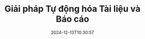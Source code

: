 ---
############################# Static ############################
layout: "family"
date:  2024-12-13T10:30:57
draft: false

product: "Assembly"
product_tag: "assembly"

lang: vi

############################# Head ############################
head_title: "APIs .NET, Java & Ứng dụng Tài liệu Trực tuyến của GroupDocs"
head_description: "Nhận Giải pháp Tự động hóa Tài liệu & Báo cáo toàn diện cho các ứng dụng .NET và Java. Tạo tất cả các tài liệu thông dụng từ các mẫu tùy chỉnh và dữ liệu."

############################# Header ############################
title: "Giải pháp Tự động hóa Tài liệu và Báo cáo"
description:  |
  Tạo báo cáo chi tiết bằng cách sử dụng mẫu và nguồn dữ liệu với các ứng dụng và API đa nền tảng của chúng tôi.

  Tạo báo cáo ở các định dạng như Word, Excel, Bản trình bày và nhiều hơn nữa bằng cách sử dụng các mẫu với cú pháp linh hoạt.

  Lấp đầy biểu đồ, mã vạch, bảng và các phần tử khác với dữ liệu từ các nguồn như JSON, XML, CSV, v.v.

############################# Supported Platforms ###############################
supported_platforms:
  enable: true
  head_title: "Chọn nền tảng của bạn"
  title: "Tính độc lập của nền tảng"
  description: "GroupDocs.Assembly tương thích với các hệ điều hành và khung sau:"
  details_link_title: "Tìm hiểu thêm"

  items:
    # items loop
    - title: ".NET"
      description: GroupDocs.Assembly .NET 
      color: "blue"
      tag: "net"
      link: "/assembly/net/"
      features_link: "https://docs.groupdocs.com/assembly/net/system-requirements/"
      features:
          # features loop
          - rows: "3"
            content: |
                    .NET Framework 2.0 or higher <br> Mono Framework 1.2 or higher
      
          # features loop
          - rows: "4"
            content: |
                    Windows Desktop <br> Windows Server <br> Microsoft Azure <br> Linux
      
          # features loop
          - rows: "3"
            content: |
                    Microsoft Visual Studio <br> Xamarin.Android <br> MonoDevelop
      
          # features loop
          - rows: "1"
            content: |
                    50+ file formats
      

    # items loop
    - title: "Java"
      description: GroupDocs.Assembly Java
      color: "red"
      tag: "java"
      link: "/assembly/java/"
      features_link: "https://docs.groupdocs.com/assembly/java/system-requirements/"
      features:
          # features loop
          - rows: "3"
            content: |
                    Java 7 (1.7) or higher
      
          # features loop
          - rows: "4"
            content: |
                    Windows Desktop <br> Windows Server <br> Linux <br> Mac OS
      
          # features loop
          - rows: "3"
            content: |
                   NetBeans <br> IntelliJ IDEA <br> Eclipse 
      
          # features loop
          - rows: "1"
            content: |
                    50+ file formats


############################# Features ###############################
features:
  enable: true
  title: "Các tính năng chính của GroupDocs.Assembly"
  description: "Giải pháp này giúp bạn tạo báo cáo ở các định dạng tài liệu phổ biến, tự động được lấp đầy bằng dữ liệu doanh nghiệp của bạn. Tự động hóa các nhiệm vụ tạo tài liệu của bạn."

  items:
    # items loop
    - icon: "additional"
      title: "Điền thông tin vào mẫu"
      content: "Lấp đầy báo cáo bằng dữ liệu từ các nguồn được hỗ trợ."

    # items loop
    - icon: "manipulate"
      title: "Cú pháp linh hoạt"
      content: "Thêm dữ liệu vào tài liệu một cách tùy biến."

    # items loop
    - icon: "structure"
      title: "Các tính năng tài liệu bản địa"
      content: "Hiển thị dữ liệu bằng cách sử dụng bảng, biểu đồ và mã vạch."

    # items loop
    - icon: "merge"
      title: "Tất cả các định dạng phổ biến"
      content: "Hỗ trợ tất cả các định dạng tài liệu được sử dụng phổ biến."

############################# Code samples ############################
code_samples:
  enable: true
  title: "Tạo báo cáo tùy chỉnh tốt"
  description: "GroupDocs.Assembly ví dụ mã"
  items:
    # code sample loop
    - title: "Sử dụng Mã vạch Được Tạo"
      content: |
       GroupDocs.Assembly cho phép cú pháp mã vạch trong các mẫu báo cáo. Khi tạo báo cáo, một mã vạch được tạo dựa trên cú pháp và dữ liệu được cung cấp. Chỉ định đường dẫn đến mẫu chứa văn bản, đối tượng dữ liệu và cú pháp. Ngoài ra, hãy chỉ định nguồn dữ liệu để lấp đầy mã vạch với nội dung.
      samples:
        - language: "C#"
          color: "blue"
          content: |
            ```csharp {style=abap}   
            // Tạo một thể hiện của lớp DocumentAssembler
            DocumentAssembler assembler = new DocumentAssembler();

            //Chỉ định đường dẫn đến mẫu
            var tmp_path = "barcode_template.docx";

            //Chỉ định đường dẫn cho tài liệu kết quả
            var res_path = "result.docx";

            //Tạo một thể hiện của nguồn dữ liệu
            var data = new DataSourceInfo(DataLayer.GetCustomerData(), "customer");

            //Gọi AssembleDocument để tạo báo cáo
            assembler.AssembleDocument(tmp_path, res_path, data);

            ```
        - language: "Java"
          color: "red"
          content: |
            ```java {style=abap}   
            // Tạo một thể hiện của lớp DocumentAssembler
            DocumentAssembler assembler = new DocumentAssembler();
            
            //Chỉ định đường dẫn đến mẫu
            String tmp_path = "barcode_template.docx";

            //Chỉ định đường dẫn cho tài liệu kết quả
            String res_path = "result.docx";

            //Tạo một thể hiện của nguồn dữ liệu
            DataSourceInfo data = new DataSourceInfo(new DataStorage(), null);

            // Gọi AssembleDocument để tạo báo cáo
            assembler.assembleDocument(tmp_path, res_path, data);

            ```


############################# Supported Formats ###############################
formats:
  enable: true
  title: "Hỗ trợ hơn 50 định dạng tệp"
  description: "GroupDocs.Assembly hoạt động với hầu hết tất cả các định dạng tệp phổ biến"

############################# Metrics ###############################
metrics:
  enable: true
  title: "Thống kê sản phẩm của chúng tôi"
  description: "Khám phá các chỉ số sản phẩm để có cái nhìn sâu sắc về tiến trình, ảnh hưởng và sự phát triển của chúng tôi."

  items:
    # items loop
    - number: "50+"
      title: "Các định dạng được hỗ trợ"
      content: "Chúng tôi hỗ trợ hơn 50 định dạng tài liệu được sử dụng rộng rãi nhất."

    # items loop
    - number: "650k"
      title: "Tải xuống NuGet"
      content: "GroupDocs.Assembly cho .NET là thư viện phổ biến với hơn 650,000 lượt tải trên NuGet."

    # items loop
    - number: "18k"
      title: "Tải xuống Maven"
      content: "Các nhà phát triển Java đã tải GroupDocs.Assembly trên Maven hơn 18,000 lần."

    # items loop
    - number: "150+"
      title: "Khách hàng Hài lòng"
      content: "Các sản phẩm của chúng tôi được các nhà phát triển cá nhân và các công ty hàng đầu trên toàn thế giới tin tưởng để tạo ra các giải pháp đổi mới."


############################# Customers ###############################
customers:
  enable: true
  title: "Khách hàng Hài lòng của Chúng tôi"
  description: "Thư viện GroupDocs được sử dụng bởi một số thương hiệu danh tiếng và được tôn trọng nhất trên toàn cầu."

  items:
    # items loop
    - title: "BenQ Corporation"
      logo: "benq"
      
    # items loop
    - title: "Nasdaq Stock Market"
      logo: "nasdaq"
      
    # items loop
    - title: "AT&T Inc."
      logo: "att"
      
    # items loop
    - title: "Customer logo AstraZeneca"
      logo: "astrazeneca"
      
    # items loop
    - title: "Central Bank of Argentina"
      logo: "argentinacentralbank"
      
    # items loop
    - title: "Roche Holding AG"
      logo: "roche"
      
    # items loop
    - title: "Capita"
      logo: "capita"
      
    # items loop
    - title: "Axa S.A."
      logo: "axa"
      
    # items loop
    - title: "Instructure Inc."
      logo: "instructure"
      
    # items loop
    - title: "Wipro"
      logo: "wipro"


############################# Actions ###############################
actions:
  enable: true
  title: "Bạn đã sẵn sàng bắt đầu chưa?"
  description: "Kiểm tra các tính năng của GroupDocs.Assembly miễn phí trên nền tảng của bạn."

  items:
    # items loop
    - title: ".NET"
      color: "blue"
      link: "/assembly/net/"

    # items loop
    - title: "Java"
      color: "red"
      link: "/assembly/java/"

############################# FAQ ###############################
faq:
  enable: true
  title: "Các câu hỏi thường gặp"
  description: "Duyệt qua các câu hỏi thường gặp."

  items:
    # items loop
    - question: "GroupDocs.Assembly có yêu cầu bất kỳ thư viện bên ngoài nào cho việc soạn thảo tài liệu không?"
      answer: "Không, GroupDocs.Assembly hoạt động độc lập và không yêu cầu các thư viện bên thứ ba như Adobe Acrobat hoặc Microsoft Office."

    # items loop
    - question: "Tôi có thể thử nghiệm các tính năng của GroupDocs.Assembly trước khi mua không?"
      answer: "Có, bạn có thể! GroupDocs.Assembly cung cấp bản dùng thử miễn phí. Cài đặt nó và khám phá các tính năng của nó. Phiên bản dùng thử thêm 'nhãn thử nghiệm' vào tài liệu của bạn và chỉ xử lý 3 trang đầu tiên. Để trải nghiệm đầy đủ, hãy nhận một giấy phép tạm thời miễn phí 30 ngày để truy cập tất cả các tính năng. Thông tin chi tiết có sẵn trong [giấy phép tạm thời](https://purchase.groupdocs.com/temporary-license/)."

    # items loop
    - question: "Các loại giấy phép nào có sẵn?"
      answer: "Đang tìm giấy phép GroupDocs.Assembly? Chúng tôi cung cấp nhiều tùy chọn khác nhau để phù hợp với nhu cầu của bạn. Chọn dựa trên kích thước nhóm của bạn, vị trí triển khai (văn phòng riêng hoặc từ xa) và liệu bạn có cần chia sẻ SDK/API với khách hàng để phân phối hay không. Ngoài ra, hãy chọn giấy phép sử dụng hàng tháng với các kế hoạch theo mức sử dụng — chỉ trả tiền cho những gì bạn sử dụng. Tìm tùy chọn tốt nhất cho bạn trong phần [giá](https://purchase.groupdocs.com/pricing/assembly/net/)."

############################# Cloud Links ###############################
cloud_links:
  enable: true
  title: "API Low-Code của GroupDocs.Assembly"
  description: "Tạo tài liệu bằng cách sử dụng ứng dụng của bạn thông qua API REST dựa trên đám mây của chúng tôi."
  
  items:
    # items loop
    - title: "GroupDocs.Assembly Cloud for cURL"
      content: "Sử dụng API RESTful cURL để thêm dữ liệu vào Word, Excel, PowerPoint và nhiều mẫu khác."
      icon: "groupdocs_assembly-for-curl"
      link: "https://products.groupdocs.cloud/assembly/curl"

    # items loop
    - title: "GroupDocs.Assembly Cloud for .NET"
      content: "Nâng cao ứng dụng .NET của bạn bằng cách tạo báo cáo thông qua SDK Đám mây. Hiển thị dữ liệu doanh nghiệp theo định dạng tùy chỉnh của bạn."
      icon: "groupdocs_assembly-for-net"
      link: "https://products.groupdocs.cloud/assembly/net"

    # items loop
    - title: "GroupDocs.Assembly Cloud for Java"
      content: "SDK GroupDocs.Assembly cung cấp nhiều tùy chọn cho các ứng dụng Java để tạo nhiều loại tài liệu khác nhau."
      icon: "groupdocs_assembly-for-java"
      link: "https://products.groupdocs.cloud/assembly/java"

############################# App links ###############################
app_links:
  enable: true
  title: "Ứng dụng Web GroupDocs.Assembly"
  description: "GroupDocs.Assembly cung cấp một ứng dụng web miễn phí để tạo tài liệu. Bạn có thể xử lý hơn 50 định dạng tệp phổ biến trực tiếp trong trình duyệt của mình, MIỄN PHÍ."

  items:
    # items loop
    - title: "GroupDocs.Assembly Total"
      content: "Tạo báo cáo trong Excel, Word, PowerPoint và nhiều loại tệp khác trực tiếp từ trình duyệt web của bạn."
      icon: "groupdocs_watermark-app"
      link: "https://products.groupdocs.app/assembly/total"

    # items loop
    - title: "GroupDocs.Assembly Word"
      content: "Tạo tài liệu Microsoft Word từ các mẫu và nguồn dữ liệu."
      icon: "groupdocs_words-app"
      link: "https://products.groupdocs.app/assembly/docx"

    # items loop
    - title: "GroupDocs.Assembly Excel"
      content: "Tải lên một mẫu và một nguồn dữ liệu để tạo báo cáo Excel miễn phí."
      icon: "groupdocs_pdf-app"
      link: "https://products.groupdocs.app/assembly/xlsx"


      


---